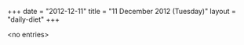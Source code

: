 +++
date = "2012-12-11"
title = "11 December 2012 (Tuesday)"
layout = "daily-diet"
+++

\<no entries\>